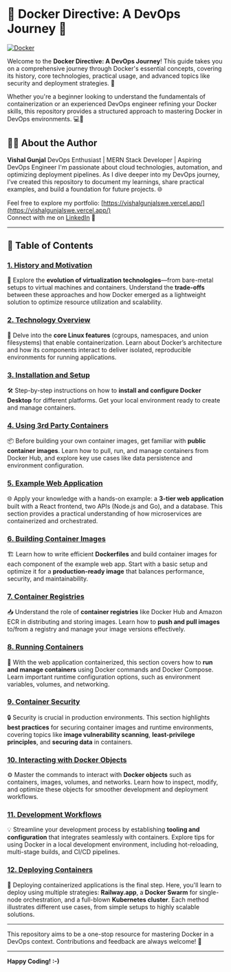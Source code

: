 # 🚀 Docker Directive: A DevOps Journey 🐳

[![Docker](https://www.docker.com/wp-content/uploads/2024/07/2400x1260_evergreen-docker-blog_c-980x515.png)](https://www.docker.com)

Welcome to the **Docker Directive: A DevOps Journey**! This guide takes you on a comprehensive journey through Docker's essential concepts, covering its history, core technologies, practical usage, and advanced topics like security and deployment strategies. 🎯

Whether you're a beginner looking to understand the fundamentals of containerization or an experienced DevOps engineer refining your Docker skills, this repository provides a structured approach to mastering Docker in DevOps environments. 💻🚀

## 👨‍💻 About the Author

**Vishal Gunjal**
DevOps Enthusiast | MERN Stack Developer | Aspiring DevOps Engineer
I'm passionate about cloud technologies, automation, and optimizing deployment pipelines. As I dive deeper into my DevOps journey, I’ve created this repository to document my learnings, share practical examples, and build a foundation for future projects. 🌐

Feel free to explore my portfolio: [https://vishalgunjalswe.vercel.app/](https://vishalgunjalswe.vercel.app/)  
Connect with me on [LinkedIn](https://www.linkedin.com/in/vishal-gunjal-) 🤝

---

## 📑 Table of Contents

### [1. History and Motivation](01-history-and-motivation/README.md)  
📜 Explore the **evolution of virtualization technologies**—from bare-metal setups to virtual machines and containers. Understand the **trade-offs** between these approaches and how Docker emerged as a lightweight solution to optimize resource utilization and scalability.

### [2. Technology Overview](02-technology-overview/README.md)  
🔧 Delve into the **core Linux features** (cgroups, namespaces, and union filesystems) that enable containerization. Learn about Docker’s architecture and how its components interact to deliver isolated, reproducible environments for running applications.

### [3. Installation and Setup](03-installation-and-set-up/README.md)  
🛠 Step-by-step instructions on how to **install and configure Docker Desktop** for different platforms. Get your local environment ready to create and manage containers.

### [4. Using 3rd Party Containers](04-using-3rd-party-containers/README.md)  
📦 Before building your own container images, get familiar with **public container images**. Learn how to pull, run, and manage containers from Docker Hub, and explore key use cases like data persistence and environment configuration.

### [5. Example Web Application](05-example-web-application/README.md)  
🌐 Apply your knowledge with a hands-on example: a **3-tier web application** built with a React frontend, two APIs (Node.js and Go), and a database. This section provides a practical understanding of how microservices are containerized and orchestrated.

### [6. Building Container Images](06-building-container-images/README.md)  
🏗 Learn how to write efficient **Dockerfiles** and build container images for each component of the example web app. Start with a basic setup and optimize it for a **production-ready image** that balances performance, security, and maintainability.

### [7. Container Registries](07-container-registries/README.md)  
📥 Understand the role of **container registries** like Docker Hub and Amazon ECR in distributing and storing images. Learn how to **push and pull images** to/from a registry and manage your image versions effectively.

### [8. Running Containers](08-running-containers/README.md)  
🚀 With the web application containerized, this section covers how to **run and manage containers** using Docker commands and Docker Compose. Learn important runtime configuration options, such as environment variables, volumes, and networking.

### [9. Container Security](09-container-security/README.md)  
🔒 Security is crucial in production environments. This section highlights **best practices** for securing container images and runtime environments, covering topics like **image vulnerability scanning**, **least-privilege principles**, and **securing data** in containers.

### [10. Interacting with Docker Objects](10-interacting-with-docker-objects/README.md)  
⚙️ Master the commands to interact with **Docker objects** such as containers, images, volumes, and networks. Learn how to inspect, modify, and optimize these objects for smoother development and deployment workflows.

### [11. Development Workflows](11-development-workflow/README.md)  
💡 Streamline your development process by establishing **tooling and configuration** that integrates seamlessly with containers. Explore tips for using Docker in a local development environment, including hot-reloading, multi-stage builds, and CI/CD pipelines.

### [12. Deploying Containers](12-deploying-containers/README.md)  
🚢 Deploying containerized applications is the final step. Here, you'll learn to deploy using multiple strategies: **Railway.app**, a **Docker Swarm** for single-node orchestration, and a full-blown **Kubernetes cluster**. Each method illustrates different use cases, from simple setups to highly scalable solutions.

---

This repository aims to be a one-stop resource for mastering Docker in a DevOps context. Contributions and feedback are always welcome! 🎉

---

**Happy Coding! :-)**